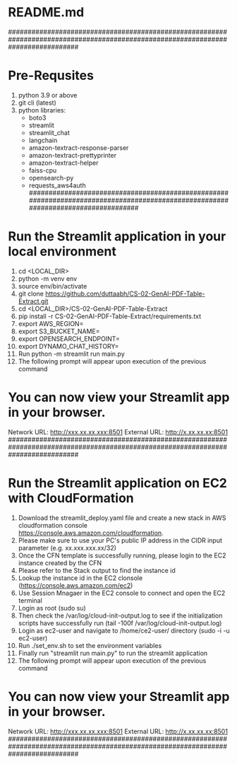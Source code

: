 # README.md
##################################################################################################################################
# Pre-Requsites
1. python 3.9 or above
2. git cli (latest)
3. python libraries:
   * boto3
   * streamlit
   * streamlit_chat
   * langchain
   * amazon-textract-response-parser
   * amazon-textract-prettyprinter
   * amazon-textract-helper
   * faiss-cpu
   * opensearch-py
   * requests_aws4auth
##################################################################################################################################
# Run the Streamlit application in your local environment #
1. cd <LOCAL_DIR>
2. python -m venv env
3. source env/bin/activate
4. git clone https://github.com/duttaabh/CS-02-GenAI-PDF-Table-Extract.git
5. cd <LOCAL_DIR>/CS-02-GenAI-PDF-Table-Extract
6. pip install -r CS-02-GenAI-PDF-Table-Extract/requirements.txt
7. export AWS_REGION=<Application Deployment Region>
8. export S3_BUCKET_NAME=<S3 bucket for Textract PDF Analysis>
9. export OPENSEARCH_ENDPOINT=<Opensearch Endpoint URL to access the collections>
10. export DYNAMO_CHAT_HISTORY=<DynamoDB table name to store chat history>
11. Run python -m streamlit run main.py
12. The following prompt will appear upon execution of the previous command
  
  # You can now view your Streamlit app in your browser. #

  Network URL: http://xxx.xx.xx.xxx:8501
  External URL: http://x.xx.xx.xx:8501
################################################################################################################################## 
# Run the Streamlit application on EC2 with CloudFormation #
1. Download the streamlit_deploy.yaml file and create a new stack in AWS cloudformation console https://console.aws.amazon.com/cloudformation.
2. Please make sure to use your PC's public IP address in the CIDR input parameter (e.g. xx.xxx.xxx.xx/32) 
3. Once the CFN template is successfully running, please login to the EC2 instance created by the CFN
4. Please refer to the Stack output to find the instance id
5. Lookup the instance id in the EC2 clonsole (https://console.aws.amazon.com/ec2)
6. Use Session Mnagaer in the EC2 console to connect and open the EC2 terminal
7. Login as root (sudo su)
8. Then check the /var/log/cloud-init-output.log to see if the initialization scripts have successfully run (tail -100f /var/log/cloud-init-output.log)
9. Login as ec2-user and navigate to /home/ce2-user/ directory (sudo -i -u ec2-user)
10. Run ./set_env.sh to set the environment variables
11. Finally run "streamlit run main.py" to run the streamlit application
12. The following prompt will appear upon execution of the previous command
  
  # You can now view your Streamlit app in your browser. #

  Network URL: http://xxx.xx.xx.xxx:8501
  External URL: http://x.xx.xx.xx:8501
##################################################################################################################################
